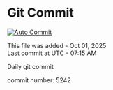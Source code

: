 # Git Commit
[![Auto Commit](https://github.com/MahbubHS/active/actions/workflows/main.yml/badge.svg)](https://github.com/MahbubHS/active/actions/workflows/main.yml)

This file was added - Oct 01, 2025  
Last commit at UTC - 07:15 AM

Daily git commit

commit number: 5242
